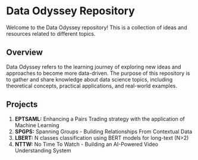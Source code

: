# Data Odyssey Repository
Welcome to the Data Odyssey repository! This is a collection of ideas and resources related to different topics.

## Overview
Data Odyssey refers to the learning journey of exploring new ideas and approaches to become more data-driven. The purpose of this repository is to gather and share knowledge about data science topics, including theoretical concepts, practical applications, and real-world examples. 

## Projects
1. **EPTSAML:** Enhancing a Pairs Trading strategy with the application of Machine Learning
2. **SPGPS:** Spanning Groups - Building Relationships From Contextual Data
3. **LBERT:** N classes classification using BERT models for long-text (N>2) 
4. **NTTW:** No Time To Watch - Building an AI-Powered Video Understanding System
